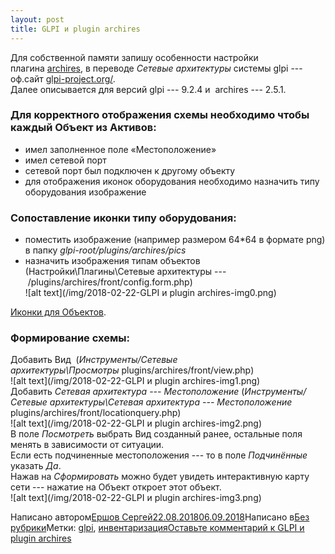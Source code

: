 ```yaml
---
layout: post  
title: GLPI и plugin archires  
---
```

Для собственной памяти запишу особенности настройки плагина [archires](https://forge.glpi-project.org/projects/archires), в переводе *Сетевые архитектуры* системы glpi --- оф.сайт [glpi-project.org/](https://glpi-project.org/).  
Далее описывается для версий glpi --- 9.2.4 и  archires --- 2.5.1.

### Для корректного отображения схемы необходимо чтобы каждый Объект из Активов:  
-   имел заполненное поле «Местоположение»  
-   имел сетевой порт  
-   сетевой порт был подключен к другому объекту  
-   для отображения иконок оборудования необходимо назначить типу оборудования изображение  

### Сопоставление иконки типу оборудования:  
-   поместить изображение (например размером 64*64 в формате png) в папку *glpi-root/plugins/archires/pics*  
-   назначить изображения типам объектов (Настройки\Плагины\Сетевые архитектуры --- /plugins/archires/front/config.form.php)  
![alt text](/img/2018-02-22-GLPI и plugin archires-img0.png) 

[Иконки для Объектов](/img/pics.zip).

### Формирование схемы:  
Добавить Вид  (*Инструменты/Сетевые архитектуры\Просмотры* plugins/archires/front/view.php)  
![alt text](/img/2018-02-22-GLPI и plugin archires-img1.png)  
Добавить *Сетевая архитектура --- Местоположение* (*Инструменты/Сетевые архитектуры\Сетевая архитектура --- Местоположение* plugins/archires/front/locationquery.php)  
![alt text](/img/2018-02-22-GLPI и plugin archires-img2.png)  
В поле *Посмотреть* выбрать Вид созданный ранее, остальные поля менять в зависимости от ситуации.  
Если есть подчиненные местоположения --- то в поле *Подчинённые* указать *Да*.  
Нажав на *Сформировать* можно будет увидеть интерактивную карту сети --- нажатие на Объект откроет этот объект.  
![alt text](/img/2018-02-22-GLPI и plugin archires-img3.png)  

Написано автором[Ершов Сергей](https://blog.erchov.ru/author/serge/)[22.08.201806.09.2018](https://blog.erchov.ru/2018/08/glpi-%d0%b8-plugin-archires/)Написано в[Без рубрики](https://blog.erchov.ru/category/%d0%b1%d0%b5%d0%b7-%d1%80%d1%83%d0%b1%d1%80%d0%b8%d0%ba%d0%b8/)Метки: [glpi](https://blog.erchov.ru/tag/glpi/), [инвентаризация](https://blog.erchov.ru/tag/%d0%b8%d0%bd%d0%b2%d0%b5%d0%bd%d1%82%d0%b0%d1%80%d0%b8%d0%b7%d0%b0%d1%86%d0%b8%d1%8f/)[Оставьте комментарий к GLPI и plugin archires](https://blog.erchov.ru/2018/08/glpi-%d0%b8-plugin-archires/#respond)
